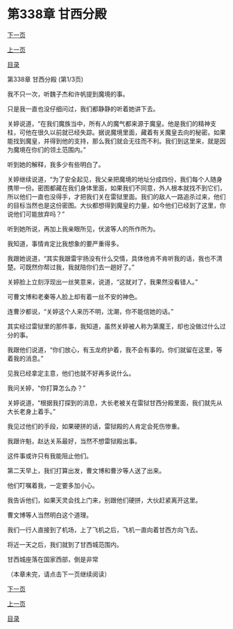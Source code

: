 <h1>第338章    甘西分殿</h1>
            <div><p><a href="./1012_%E7%AC%AC338%E7%AB%A0_%E7%94%98%E8%A5%BF%E5%88%86%E6%AE%BF.md">下一页</a></p><p><a href="./1010_%E7%AC%AC337%E7%AB%A0_%E9%AD%94%E5%A2%83%E7%9A%84%E7%A7%98%E5%AF%86.md">上一页</a></p><p><a href="../">目录</a></p></div>
            <div><p>第338章    甘西分殿 (第1/3页)</p><p>我不只一次，听魏子杰和许帆提到魔境的事。</p><p>只是我一直也没仔细问过，我们都静静的听着她讲下去。</p><p>关婷说道，“在我们魔族当中，所有人的魔气都来源于魔皇。他是我们的精神支柱，可他在很久以前就已经失踪。据说魔境里面，藏着有关魔皇去向的秘密。如果能找到魔皇，并得到他的支持，那么我们就会无往而不利。我们到这里来，就是因为魔境在你们的领土范围内。”</p><p>听到她的解释，我多少有些明白了。</p><p>关婷继续说道，“为了安全起见，我父亲把魔境的地址分成四份，我们每个人随身携带一份。密图都藏在我们身体里面，如果我们不同意，外人根本就找不到它们，所以他们一直也没得手，才把我们关在雷狱里面。我们的敌人一路追杀过来，他们的目标当然也是这份密图。大伙都想得到魔皇的力量，如今他们已经到了这里，你说他们可能放弃吗？”</p><p>听到她所说，再加上我亲眼所见，伏波等人的所作所为。</p><p>我知道，事情肯定比我想象的要严重得多。</p><p>我跟她说道，“其实我跟雷宇扬没有什么交情，具体他肯不肯听我的话，我也不清楚。可既然你帮过我，我就陪你们去一趟好了。”</p><p>关婷脸上立刻浮现出一丝笑意来，说道，“这就对了，我果然没看错人。”</p><p>可曹文博和老秦等人脸上却有着一丝不安的神色。</p><p>连曹汐都说，“关婷这个人来历不明，沈潮，你不能信她的话。”</p><p>其实经过雷狱里的那件事，我知道，虽然关婷被人称为第魔王，却也没做过什么过分的事。</p><p>我跟他们说道，“你们放心，有玉龙府护着，我不会有事的。你们就留在这里，等着我的消息。”</p><p>见我已经拿定主意，他们也就不好再多说什么。</p><p>我问关婷，“你打算怎么办？”</p><p>关婷说道，“根据我打探到的消息，大长老被关在雷狱甘西分殿里面，我们就先从大长老身上着手。”</p><p>我见过他们的手段，如果硬拼的话，雷狱殿的人肯定会死伤惨重。</p><p>我跟许魁，赵达关系最好，当然不想雷狱殿出事。</p><p>这件事或许只有我能阻止他们。</p><p>第二天早上，我们打算出发，曹文博和曹汐等人送了出来。</p><p>他们叮嘱着我，一定要多加小心。</p><p>我告诉他们，如果天灵会找上门来，别跟他们硬拼，大伙赶紧离开这里。</p><p>曹文博等人当然明白这个道理。</p><p>我们一行人直接到了机场，上了飞机之后，飞机一直向着甘西方向飞去。</p><p>将近一天之后，我们就到了甘西城范围内。</p><p>甘西城座落在国家西部，倒是非常</p><p>（本章未完，请点击下一页继续阅读）</p></div>
            <div><p><a href="./1012_%E7%AC%AC338%E7%AB%A0_%E7%94%98%E8%A5%BF%E5%88%86%E6%AE%BF.md">下一页</a></p><p><a href="./1010_%E7%AC%AC337%E7%AB%A0_%E9%AD%94%E5%A2%83%E7%9A%84%E7%A7%98%E5%AF%86.md">上一页</a></p><p><a href="../">目录</a></p></div>